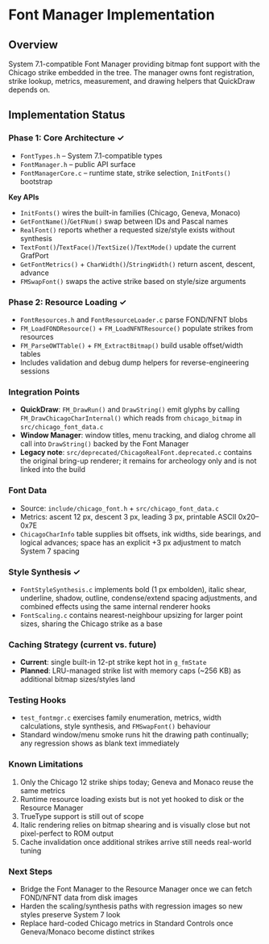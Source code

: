 # Font Manager Implementation

## Overview

System 7.1-compatible Font Manager providing bitmap font support with the Chicago strike embedded in the tree. The manager owns font registration, strike lookup, metrics, measurement, and drawing helpers that QuickDraw depends on.

## Implementation Status

### Phase 1: Core Architecture ✓
- `FontTypes.h` – System 7.1-compatible types
- `FontManager.h` – public API surface
- `FontManagerCore.c` – runtime state, strike selection, `InitFonts()` bootstrap

**Key APIs**
- `InitFonts()` wires the built-in families (Chicago, Geneva, Monaco)
- `GetFontName()`/`GetFNum()` swap between IDs and Pascal names
- `RealFont()` reports whether a requested size/style exists without synthesis
- `TextFont()`/`TextFace()`/`TextSize()`/`TextMode()` update the current GrafPort
- `GetFontMetrics()` + `CharWidth()`/`StringWidth()` return ascent, descent, advance
- `FMSwapFont()` swaps the active strike based on style/size arguments

### Phase 2: Resource Loading ✓
- `FontResources.h` and `FontResourceLoader.c` parse FOND/NFNT blobs
- `FM_LoadFONDResource()` + `FM_LoadNFNTResource()` populate strikes from resources
- `FM_ParseOWTTable()` + `FM_ExtractBitmap()` build usable offset/width tables
- Includes validation and debug dump helpers for reverse-engineering sessions

### Integration Points
- **QuickDraw**: `FM_DrawRun()` and `DrawString()` emit glyphs by calling `FM_DrawChicagoCharInternal()` which reads from `chicago_bitmap` in `src/chicago_font_data.c`
- **Window Manager**: window titles, menu tracking, and dialog chrome all call into `DrawString()` backed by the Font Manager
- **Legacy note**: `src/deprecated/ChicagoRealFont.deprecated.c` contains the original bring-up renderer; it remains for archeology only and is not linked into the build

### Font Data
- Source: `include/chicago_font.h` + `src/chicago_font_data.c`
- Metrics: ascent 12 px, descent 3 px, leading 3 px, printable ASCII 0x20–0x7E
- `ChicagoCharInfo` table supplies bit offsets, ink widths, side bearings, and logical advances; space has an explicit +3 px adjustment to match System 7 spacing

### Style Synthesis ✓
- `FontStyleSynthesis.c` implements bold (1 px embolden), italic shear, underline, shadow, outline, condense/extend spacing adjustments, and combined effects using the same internal renderer hooks
- `FontScaling.c` contains nearest-neighbour upsizing for larger point sizes, sharing the Chicago strike as a base

### Caching Strategy (current vs. future)
- **Current**: single built-in 12-pt strike kept hot in `g_fmState`
- **Planned**: LRU-managed strike list with memory caps (~256 KB) as additional bitmap sizes/styles land

### Testing Hooks
- `test_fontmgr.c` exercises family enumeration, metrics, width calculations, style synthesis, and `FMSwapFont()` behaviour
- Standard window/menu smoke runs hit the drawing path continually; any regression shows as blank text immediately

### Known Limitations
1. Only the Chicago 12 strike ships today; Geneva and Monaco reuse the same metrics
2. Runtime resource loading exists but is not yet hooked to disk or the Resource Manager
3. TrueType support is still out of scope
4. Italic rendering relies on bitmap shearing and is visually close but not pixel-perfect to ROM output
5. Cache invalidation once additional strikes arrive still needs real-world tuning

### Next Steps
- Bridge the Font Manager to the Resource Manager once we can fetch FOND/NFNT data from disk images
- Harden the scaling/synthesis paths with regression images so new styles preserve System 7 look
- Replace hard-coded Chicago metrics in Standard Controls once Geneva/Monaco become distinct strikes

